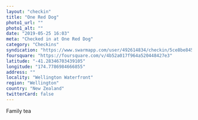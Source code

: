 ```yaml
---
layout: "checkin"
title: "One Red Dog"
photo1_url: ""
photo1_alt: ""
date: "2019-05-25 16:03"
meta: "Checked in at One Red Dog"
category: "Checkins"
syndication: "https://www.swarmapp.com/user/492614834/checkin/5ce8be8451950e002bb5a715"
foursquare: "https://foursquare.com/v/4b52a017f964a520448427e3"
latitude: "-41.28346703439105"
longitude: "174.7786984666855"
address: ""
locality: "Wellington Waterfront"
region: "Wellington"
country: "New Zealand"
twitterCard: false
---
```

Family tea
